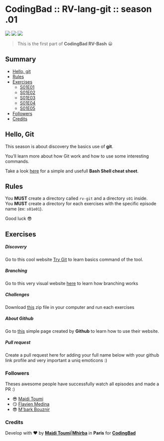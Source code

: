 # CodingBad :: RV-lang-git :: season .01

[![](https://img.shields.io/badge/Mhirba-CodingBad-green.svg)]()
[![](https://img.shields.io/badge/RV-git-blue.svg)]()
[![](https://img.shields.io/badge/Season-01-red.svg)]()

> This is the first part of **CodingBad RV-Bash** 😀

## <a name='TOC'>Summary</a>

- [Hello, git](#git)
- [Rules](#rules)
- [Exercises](#exercises)
  - [S01E01](#S01E01)
  - [S01E02](#S01E02)
  - [S01E03](#S01E03)
  - [S01E04](#S01E04)
  - [S01E05](#S01E05)
- [Followers](#followers)
- [Credits](#credits)

## <a name='intro'>Hello, Git</a>

This season is about discovery the basics use of **git**.

You’ll learn more about how Git work and how to use some interesting commands.

Take a look [here](./resources/got-cheat-sheet.pdf) for a simple and usefull
**Bash Shell cheat sheet**.

## <a name='rules'>Rules</a>

You **MUST** create a directory called `rv-git` and a directory `s01` inside.<br />
You **MUST** create a directory for each exercises with the specific episode name (ex: `s01e01`).<br />

Good luck 😎

## <a name='exercises'>Exercises</a>


##### <a name='S01E01'>Discovery</a>

Go to this cool website [Try Git](https://try.github.io) to learn basics command of the tool.

##### <a name='S01E02'>Branching</a>

Go to this very visual website [here](https://learngitbranching.js.org/) to learn
how branching works

##### <a name='S01E04'>Challenges</a>

Download [this](./resources/challenges.tgz) zip file in your computer and run each exercises

##### <a name='S01E04'>About Github</a>

Go to [this](https://guides.github.com/activities/hello-world/) simple page
created by **Github** to learn how to use their website.

##### <a name='S01E05'>Pull request</a>

Create a pull request here for adding your full name below with your github
link profile and very important a uniq emoticons :)

### <a name='followers'>Followers</a>

Theses awesome people have successfully watch all episodes and made a PR :)

- 😎 [Majdi Toumi](https://github.com/majdi)
- 😏 [Flavien Medina](https://github.com/flavien94)
- 😎 [M'bark Bouznir](https://github.com/zizmir)

### <a name='credits'>Credits</a>

Develop with :heart: by [**Majdi Toumi**](http://majditoumi.com)|[**Mhirba**](http://mhirba.com) in **Paris** for [**CodingBad**]()
